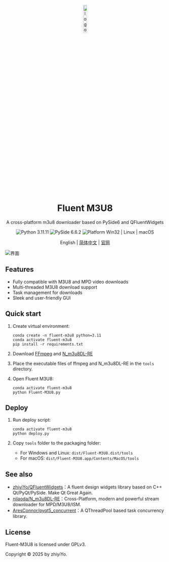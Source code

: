 <p align="center">
  <img width="15%" align="center" src="app/resource/images/logo.png" alt="logo">
</p>
  <h1 align="center">
  Fluent M3U8
</h1>
<p align="center">
  A cross-platform m3u8 downloader based on PySide6 and QFluentWidgets
</p>

<p align="center">

  <a style="text-decoration:none">
    <img src="https://img.shields.io/badge/Python-3.11.11-blue.svg?color=00B16A" alt="Python 3.11.11"/>
  </a>

  <a style="text-decoration:none">
    <img src="https://img.shields.io/badge/PySide-6.6.2-blue?color=00B16A" alt="PySide 6.6.2"/>
  </a>

  <a style="text-decoration:none">
    <img src="https://img.shields.io/badge/Platform-Win32%20|%20Linux%20|%20macOS-blue?color=00B16A" alt="Platform Win32 | Linux | macOS"/>
  </a>
</p>

<p align="center">
English | <a href="docs/README_zh.md">简体中文</a> | <a href="https://fluent-m3u8.org">官网</a>
</p>

![界面](docs/screenshot/主界面.png)

## Features
* Fully compatible with M3U8 and MPD video downloads
* Multi-threaded M3U8 download support
* Task management for downloads
* Sleek and user-friendly GUI


## Quick start
1. Create virtual environment:

    ```shell
    conda create -n fluent-m3u8 python=3.11
    conda activate fluent-m3u8
    pip install -r requirements.txt
    ```

2. Download [FFmpeg](https://www.ffmpeg.org/download.html) and [N_m3u8DL-RE](https://github.com/nilaoda/N_m3u8DL-RE/releases)

3. Place the executable files of ffmpeg and N_m3u8DL-RE in the `tools` directory.

3. Open Fluent M3U8:

    ```shell
    conda activate fluent-m3u8
    python Fluent-M3U8.py
    ```

## Deploy

1. Run deploy script:
    ```shell
    conda activate fluent-m3u8
    python deploy.py
    ```

2. Copy `tools` folder to the packaging folder:
   * For Windows and Linux: `dist/Fluent-M3U8.dist/tools`
   * For macOS: `dist/Fluent-M3U8.app/Contents/MacOS/tools`


## See also

- [zhiyiYo/QFluentWidgets](https://qfluentwidgets.com/)：A fluent design widgets library based on C++ Qt/PyQt/PySide. Make Qt Great Again.
- [nilaoda/N_m3u8DL-RE](https://github.com/nilaoda/N_m3u8DL-RE)：Cross-Platform, modern and powerful stream downloader for MPD/M3U8/ISM.
- [AresConnor/pyqt5_concurrent](https://github.com/AresConnor/pyqt5-concurrent)：A QThreadPool based task concurrency library.

## License
Fluent-M3U8 is licensed under GPLv3.

Copyright © 2025 by zhiyiYo.

